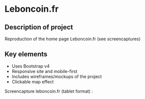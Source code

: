 # Leboncoin.fr

## Description of project

Reproduction of the home page Leboncoin.fr (see screencaptures)

## Key elements

* Uses Bootstrap v4 
* Responsive site and mobile-first
* Includes wireframes/mockups of the project
* Clickable map effect

Screencapture leboncoin.fr (tablet format) : 


